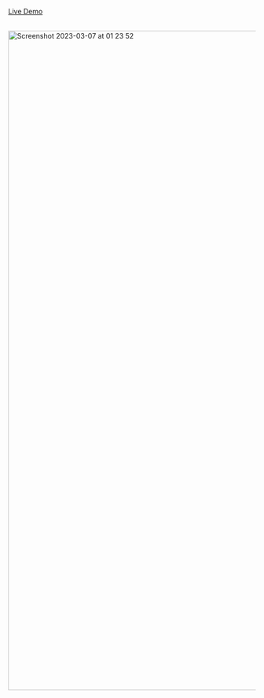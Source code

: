 <a href="https://feedback-ui-arasaltug.netlify.app/" target="_blank">Live Demo</a>

<br>

<img width="1341" alt="Screenshot 2023-03-07 at 01 23 52" src="https://user-images.githubusercontent.com/90329517/223257995-a54ae1a0-b0e5-4b7f-9885-4201bef78aed.png">
